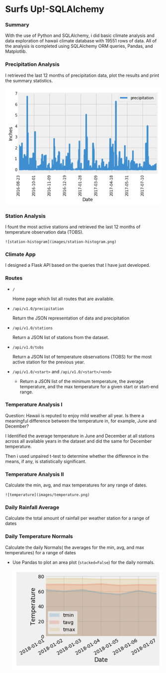 # Surfs Up!-SQLAlchemy

### Summary

With the use of Python and SQLAlchemy, i did basic climate analysis and data exploration of hawaii climate database with 19551 rows of data. All of the analysis is completed using SQLAlchemy ORM queries, Pandas, and Matplotlib.

### Precipitation Analysis

I retrieved the last 12 months of precipitation data, plot the results and print the summary statistics.

  ![precipitation](images/precipitation.png)


### Station Analysis

I fount the most active stations and retrieved the last 12 months of temperature observation data (TOBS).

    ![station-histogram](images/station-histogram.png)
  

### Climate App
I designed a Flask API based on the queries that I have just developed.

### Routes

* `/`

  Home page which list all routes that are available.

* `/api/v1.0/precipitation`

   Return the JSON representation of data and precipitation

* `/api/v1.0/stations`

   Return a JSON list of stations from the dataset.

* `/api/v1.0/tobs`
 
  Return a JSON list of temperature observations (TOBS) for the most active station for the previous year.

* `/api/v1.0/<start>` and `/api/v1.0/<start>/<end>`

  * Return a JSON list of the minimum temperature, the average temperature, and the max temperature for a given start or start-end range.

### Temperature Analysis I

Question: Hawaii is reputed to enjoy mild weather all year. Is there a meaningful difference between the temperature in, for example, June and December?

I Identified the average temperature in June and December at all stations across all available years in the dataset and did the same for December temperature.

Then i used unpaired t-test to determine whether the difference in the means, if any, is statistically significant. 

### Temperature Analysis II

Calculate the min, avg, and max temperatures for any range of dates.

    ![temperature](images/temperature.png)

### Daily Rainfall Average

Calculate the total amount of rainfall per weather station for a range of dates


### Daily Temperature Normals

Calculate the daily Normals( the averages for the min, avg, and max temperatures) for a range of dates

* Use Pandas to plot an area plot (`stacked=False`) for the daily normals.

  ![daily-normals](images/daily-normals.png)

